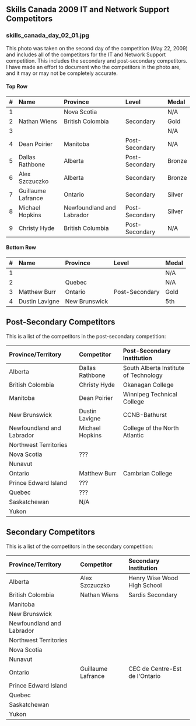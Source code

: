 ## Skills Canada 2009 IT and Network Support Competitors ##

### skills_canada_day_02_01.jpg ###

This photo was taken on the second day of the competition (May 22, 2009) and includes all of the competitors for the IT and Network Support competition. This includes the secondary and post-secondary competitors. I have made an effort to document who the competitors in the photo are, and it may or may not be completely accurate.

#### Top Row ####

| # | Name                         | Province                  | Level          | Medal  |
|:--|:-----------------------------|:--------------------------|:---------------|:-------|
| 1 |                              | Nova Scotia               |                | N/A    |
| 2 | Nathan Wiens                 | British Colombia          | Secondary      | Gold   |
| 3 |                              |                           |                | N/A    |
| 4 | Dean Poirier                 | Manitoba                  | Post-Secondary | N/A    |
| 5 | Dallas Rathbone              | Alberta                   | Post-Secondary | Bronze |
| 6 | Alex Szczuczko               | Alberta                   | Secondary      | Bronze |
| 7 | Guillaume Lafrance           | Ontario                   | Secondary      | Silver |
| 8 | Michael Hopkins              | Newfoundland and Labrador | Post-Secondary | Silver |
| 9 | Christy Hyde                 | British Columbia          | Post-Secondary | N/A    |

#### Bottom Row ####

| # | Name                         | Province                  | Level          | Medal  |
|:--|:-----------------------------|:--------------------------|:---------------|:-------|
| 1 |                              |                           |                | N/A    |
| 2 |                              | Quebec                    |                | N/A    |
| 3 | Matthew Burr                 | Ontario                   | Post-Secondary | Gold   |
| 4 | Dustin Lavigne               | New Brunswick             |                | 5th    |

## Post-Secondary Competitors ##

This is a list of the competitors in the post-secondary competition:

| Province/Territory        | Competitor         | Post-Secondary Institution            |
|:--------------------------|:-------------------|:--------------------------------------|
| Alberta                   | Dallas Rathbone    | South Alberta Institute of Technology |
| British Colombia          | Christy Hyde       | Okanagan College                      |
| Manitoba                  | Dean Poirier       | Winnipeg Technical College            |
| New Brunswick             | Dustin Lavigne     | CCNB-Bathurst                         |
| Newfoundland and Labrador | Michael Hopkins    | College of the North Atlantic         |
| Northwest Territories     |                    |                                       |
| Nova Scotia               | ???                |                                       |
| Nunavut                   |                    |                                       |
| Ontario                   | Matthew Burr       | Cambrian College                      |
| Prince Edward Island      | ???                |                                       |
| Quebec                    | ???                |                                       |
| Saskatchewan              | N/A                |                                       |
| Yukon                     |                    |                                       |

## Secondary Competitors ##

This is a list of the competitors in the secondary competition:

| Province/Territory        | Competitor         | Secondary Institution                 |
|:--------------------------|:-------------------|:--------------------------------------|
| Alberta                   | Alex Szczuczko     | Henry Wise Wood High School           |
| British Colombia          | Nathan Wiens       | Sardis Secondary                      |
| Manitoba                  |                    |                                       |
| New Brunswick             |                    |                                       |
| Newfoundland and Labrador |                    |                                       |
| Northwest Territories     |                    |                                       |
| Nova Scotia               |                    |                                       |
| Nunavut                   |                    |                                       |
| Ontario                   | Guillaume Lafrance | CEC de Centre-Est de l'Ontario        |
| Prince Edward Island      |                    |                                       |
| Quebec                    |                    |                                       |
| Saskatchewan              |                    |                                       |
| Yukon                     |                    |                                       |
